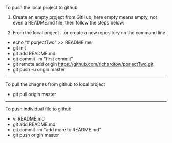 
To push the local project to github 

1. Create an empty project from GitHub, here empty means empty, not even a README.md file, then follow the steps below:

2. From the local project
…or create a new repository on the command line

- echo "# porjectTwo" >> README.me
- git init
- git add README.md
- git commit -m "first commit"
- git remote add origin https://github.com/richardtow/porjectTwo.git
- git push -u origin master

---------------------------------------
To pull the chagnes from github to local project

- git pull origin master

--------------------------------------
To push individual file to github

- vi README.md
- git add README.md
- git commit -m "add more to README.md"
- git push origin master

